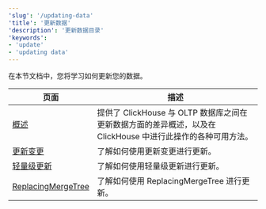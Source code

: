 ```yaml
---
'slug': '/updating-data'
'title': '更新数据'
'description': '更新数据目录'
'keywords':
- 'update'
- 'updating data'
---
```


在本节文档中，您将学习如何更新您的数据。

| 页面                                                                  | 描述                                                                                                                                                           |
|-----------------------------------------------------------------------|----------------------------------------------------------------------------------------------------------------------------------------------------------------|
| [概述](/updating-data/overview)                                   | 提供了 ClickHouse 与 OLTP 数据库之间在更新数据方面的差异概述，以及在 ClickHouse 中进行此操作的各种可用方法。                                                   |
| [更新变更](/managing-data/update_mutations)                       | 了解如何使用更新变更进行更新。                                                                                                                                 |
| [轻量级更新](/guides/developer/lightweight-update)               | 了解如何使用轻量级更新进行更新。                                                                                                                                |
| [ReplacingMergeTree](/guides/replacing-merge-tree)                | 了解如何使用 ReplacingMergeTree 进行更新。                                                                                                                   |
